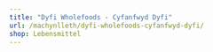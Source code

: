```yaml
---
title: "Dyfi Wholefoods - Cyfanfwyd Dyfi"
url: /machynlleth/dyfi-wholefoods-cyfanfwyd-dyfi/
shop: Lebensmittel
---
```

